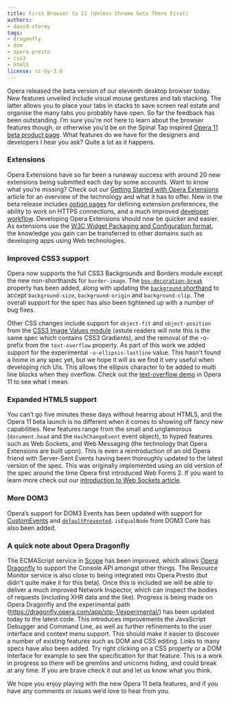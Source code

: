 ```yaml
---
title: First Browser to 11 (Unless Chrome Gets There First)
authors:
- david-storey
tags:
- dragonfly
- dom
- opera-presto
- css3
- html5
license: cc-by-3.0
---
```


<p>Opera released the beta version of our eleventh desktop browser today. New features unveiled include visual mouse gestures and tab stacking. The latter allows you to place your tabs in stacks to save screen real estate and organise the many tabs you probably have open. So far the feedback has been outstanding. I’m sure you’re not here to learn about the browser features though, or otherwise you’d be on the Spinal Tap inspired <a href="https://www.opera.com/browser/next/">Opera 11 beta product page</a>. What features do we have for the designers and developers I hear you ask? Quite a lot as it happens.</p>

<h3>Extensions</h3>

<p>Opera Extensions have so far been a runaway success with around 20 new extensions being submitted each day by some accounts. Want to know what you’re missing? Check out our <a href="https://dev.opera.com/articles/view/getting-started-with-opera-extensions/">Getting Started with Opera Extensions</a> article for an overview of the technology and what it has to offer. New in the beta release includes <a href="https://dev.opera.com/articles/view/opera-extensions-options-page/">option pages</a> for defining extension preferences, the ability to work on HTTPS connections, and a much improved <a href="https://dev.opera.com/articles/view/opera-extensions-developer-workflow/">developer workflow</a>. Developing Opera Extensions should now be quicker and easier. As extensions use the <a href="http://www.w3.org/TR/widgets/">W3C Widget Packaging and Configuration format</a>, the knowledge you gain can be transferred to other domains such as developing apps using Web technologies.</p>

<h3>Improved CSS3 support</h3>

<p>Opera now supports the full CSS3 Backgrounds and Borders module except the new non-shorthands for <code>border-image</code>. The <a href="https://dev.opera.com/articles/view/css3-border-background-boxshadow/#box-decoration-break"><code>box-decoration-break</code></a> property has been added, along with updating the <a href="https://dev.opera.com/articles/view/css3-border-background-boxshadow/#background-shorthand"><code>background</code> shorthand</a> to accept <code>background-size</code>, <code>background-origin</code> and <code>background-clip</code>. The overall support for the spec has also been tightened up with a number of bug fixes.</p>

<p>Other CSS changes include support for <code>object-fit</code> and <code>object-position</code> from the <a href="http://dev.w3.org/csswg/css3-images/#object-fit">CSS3 Image Values module</a> (astute readers will note this is the same spec which contains CSS3 Gradients), and the removal of the -o- prefix from the <code>text-overflow</code> property. As part of this work we added support for the experimental <code>-o-ellipsis-lastline</code> value. This hasn&#39;t found a home in any spec yet, but we hope it will as we find it very useful when developing rich UIs. This allows the ellipsis character to be added to multi line blocks when they overflow. Check out the <a href="http://people.opera.com/dstorey/text/text-overflow.html">text-overflow demo</a> in Opera 11 to see what I mean.</p>

<h3>Expanded HTML5 support</h3>

<p>You can’t go five minutes these days without hearing about HTML5, and the Opera 11 beta launch is no different when it comes to showing off fancy new capabilities. New features range from the small and unglamorous (<code>document.head</code> and the <code>HashChangeEvent</code> event object), to hyped features such as Web Sockets, and Web Messaging (the technology that Opera Extensions are built upon). This is even a reintroduction of an old Opera friend with Server-Sent Events having been thoroughly updated to the latest version of the spec. This was originally implemented using an old version of the spec around the time Opera first introduced Web Forms 2. If you want to learn more check out our <a href="https://dev.opera.com/articles/view/introducing-web-sockets/">introduction to Web Sockets article</a>.</p>

<h3>More DOM3</h3>

<p>Opera’s support for DOM3 Events has been updated with support for <a href="http://www.w3.org/TR/DOM-Level-3-Events/#interface-CustomEvent">CustomEvents</a> and <a href="http://www.w3.org/TR/DOM-Level-3-Events/#events-event-type-defaultPrevented"><code>defaultPrevented</code></a>. <code>isEqualNode</code> from DOM3 Core has also been added.</p>

<h3>A quick note about Opera Dragonfly</h3>

<p>The ECMAScript service in <a href="http://dragonfly.opera.com/app/scope-interface/">Scope</a> has been improved, which allows <a href="http://dragonfly.opera.com/">Opera Dragonfly</a> to support the Console API amongst other things. The Resource Monitor service is also close to being integrated into Opera Presto (but didn&#39;t quite make it for this beta). Once this is included we will be able to deliver a much improved Network Inspector, which can inspect the bodies of requests (including XHR data and the like). Progress is being made on Opera Dragonfly and the experimental path (<a href="https://dragonfly.opera.com/app/stp-1/experimental/" target="_blank">https://dragonfly.opera.com/app/stp-1/experimental/</a>) has been updated today to the latest code. This introduces improvements the JavaScript Debugger and Command Line, as well as further refinements to the user interface and context menu support. This should make it easier to discover a number of existing features such as DOM and CSS editing. Links to many specs have also been added. Try right clicking on a CSS property or a DOM Interface for example to see the specification for that feature. This is a work in progress so there will be gremlins and unicorns hiding, and could break at any time. If you are brave check it out and let us know what you think.</p>

<p>We hope you enjoy playing with the new Opera 11 beta features, and if you have any comments or issues we’d love to hear from you.</p>
